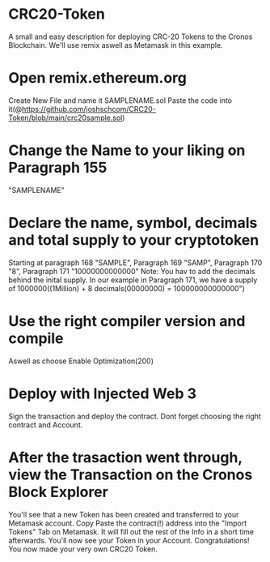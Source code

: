 # CRC20-Token
A small and easy description for deploying CRC-20 Tokens to the Cronos Blockchain. We'll use remix aswell as Metamask in this example. 

# Open remix.ethereum.org
Create New File and name it SAMPLENAME.sol
Paste the code into it(@https://github.com/joshschcom/CRC20-Token/blob/main/crc20sample.sol)

# Change the Name to your liking on Paragraph 155
"SAMPLENAME"

# Declare the name, symbol, decimals and total supply to your cryptotoken
Starting at paragraph 168 "SAMPLE", Paragraph 169 "SAMP", Paragraph 170 "8", Paragraph 171 "10000000000000" Note: You hav to add the decimals behind the inital supply. In our example in Paragraph 171, we have a supply of 1000000((1Million) + 8 decimals(00000000) = 100000000000000")

# Use the right compiler version and compile
Aswell as choose Enable Optimization(200)

# Deploy with Injected Web 3
Sign the transaction and deploy the contract. Dont forget choosing the right contract and Account.

# After the trasaction went through, view the Transaction on the Cronos Block Explorer
You'll see that a new Token has been created and transferred to your Metamask account. Copy Paste the contract(!) address into the "Import Tokens" Tab on Metamask. It will fill out the rest of the Info in a short time afterwards. You'll now see your Token in your Account. 
Congratulations! You now made your very own CRC20 Token.
